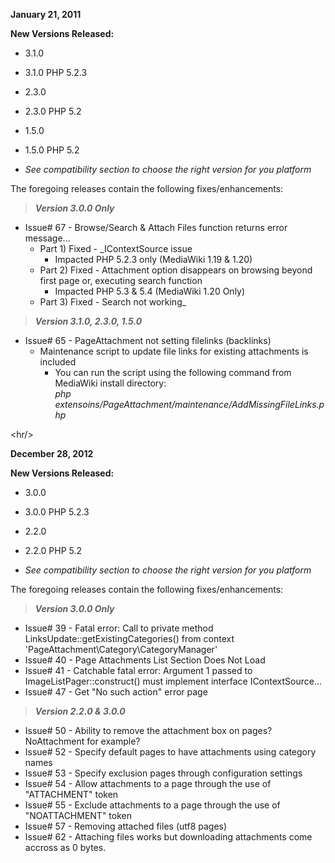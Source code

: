 **January 21, 2011**
<br />

**New Versions Released:**
  * 3.1.0
  * 3.1.0 PHP 5.2.3
  * 2.3.0
  * 2.3.0 PHP 5.2
  * 1.5.0
  * 1.5.0 PHP 5.2

  * _See compatibility section to choose the right version for you platform_

The foregoing releases contain the following fixes/enhancements:

> <b><i>Version 3.0.0 Only</i></b>

  * Issue# 67 - Browse/Search & Attach Files function returns error message...
    * Part 1) Fixed - _IContextSource issue
      * Impacted PHP 5.2.3 only (MediaWiki 1.19 & 1.20)
    * Part 2) Fixed - Attachment option disappears on browsing beyond first page or, executing search function
      * Impacted PHP 5.3 & 5.4 (MediaWiki 1.20 Only)
    * Part 3) Fixed - Search not working_

> <b><i>Version 3.1.0, 2.3.0, 1.5.0</i></b>

  * Issue# 65 - PageAttachment not setting filelinks (backlinks)
    * Maintenance script to update file links for existing attachments is included
      * You can run the script using the following command from MediaWiki install directory:<br /><i>php extensoins/PageAttachment/maintenance/AddMissingFileLinks.php</i><br />



&lt;hr/&gt;



**December 28, 2012**
<br />

**New Versions Released:**
  * 3.0.0
  * 3.0.0 PHP 5.2.3
  * 2.2.0
  * 2.2.0 PHP 5.2

  * _See compatibility section to choose the right version for you platform_

The foregoing releases contain the following fixes/enhancements:

> <b><i>Version 3.0.0 Only</i></b>

  * Issue# 39 - Fatal error: Call to private method LinksUpdate::getExistingCategories() from context 'PageAttachment\Category\CategoryManager'
  * Issue# 40 - Page Attachments List Section Does Not Load
  * Issue# 41 - Catchable fatal error: Argument 1 passed to ImageListPager::construct() must implement interface IContextSource...
  * Issue# 47 - Get "No such action" error page

> <b><i>Version 2.2.0 & 3.0.0</i></b>

  * Issue# 50 - Ability to remove the attachment box on pages? NoAttachment for example?
  * Issue# 52 - Specify default pages to have attachments using category names
  * Issue# 53 - Specify exclusion pages through configuration settings
  * Issue# 54 - Allow attachments to a page through the use of "ATTACHMENT" token
  * Issue# 55 - Exclude attachments to a page through the use of "NOATTACHMENT" token
  * Issue# 57 - Removing attached files (utf8 pages)
  * Issue# 62 - Attaching files works but downloading attachments come accross as 0 bytes.